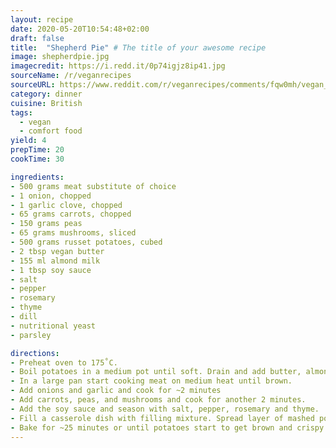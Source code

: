 ```yaml
---
layout: recipe
date: 2020-05-20T10:54:48+02:00
draft: false
title:  "Shepherd Pie" # The title of your awesome recipe
image: shepherdpie.jpg
imagecredit: https://i.redd.it/0p74igjz8ip41.jpg
sourceName: /r/veganrecipes
sourceURL: https://www.reddit.com/r/veganrecipes/comments/fqw0mh/vegan_shepherds_pie/
category: dinner
cuisine: British
tags:
  - vegan
  - comfort food
yield: 4
prepTime: 20
cookTime: 30

ingredients:
- 500 grams meat substitute of choice
- 1 onion, chopped
- 1 garlic clove, chopped
- 65 grams carrots, chopped
- 150 grams peas
- 65 grams mushrooms, sliced
- 500 grams russet potatoes, cubed
- 2 tbsp vegan butter
- 155 ml almond milk
- 1 tbsp soy sauce
- salt
- pepper
- rosemary
- thyme
- dill
- nutritional yeast
- parsley

directions:
- Preheat oven to 175˚C.
- Boil potatoes in a medium pot until soft. Drain and add butter, almond milk and dill and mash until smooth and creamy.
- In a large pan start cooking meat on medium heat until brown.
- Add onions and garlic and cook for ~2 minutes
- Add carrots, peas, and mushrooms and cook for another 2 minutes.
- Add the soy sauce and season with salt, pepper, rosemary and thyme.
- Fill a casserole dish with filling mixture. Spread layer of mashed potatoes on top of filling. Top with nutritional yeast and parsley.
- Bake for ~25 minutes or until potatoes start to get brown and crispy!
---
```


